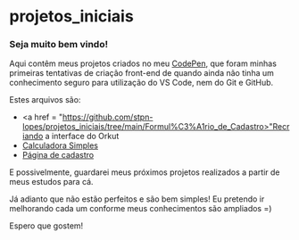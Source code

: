 # projetos_iniciais

### Seja muito bem vindo! 

Aqui contêm meus projetos criados no meu <a href="https://codepen.io/SlowStny">CodePen</a>, que foram minhas primeiras tentativas de criação front-end de quando ainda não tinha um conhecimento seguro para utilização do VS Code, nem do Git e GitHub. 
 
 Estes arquivos são: 
 
* <a href = "https://github.com/stpn-lopes/projetos_iniciais/tree/main/Formul%C3%A1rio_de_Cadastro>"Recriando a interface do Orkut</a>
* <a href = "https://github.com/stpn-lopes/projetos_iniciais/tree/main/interface_calculadora_simples">Calculadora Simples</a>
* <a href = "https://github.com/stpn-lopes/projetos_iniciais/tree/main/Formul%C3%A1rio_de_Cadastro">Página de cadastro</a>

E possivelmente, guardarei meus próximos projetos realizados a partir de meus estudos para cá.

Já adianto que não estão perfeitos e são bem simples!
Eu pretendo ir melhorando cada um conforme meus conhecimentos são ampliados =)

Espero que gostem!

